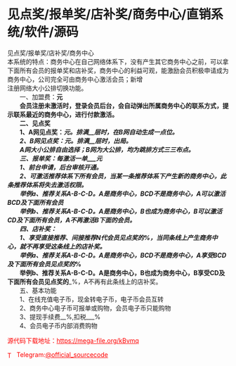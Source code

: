 # 见点奖/报单奖/店补奖/商务中心/直销系统/软件/源码

见点奖/报单奖/店补奖/商务中心<br>本系统的特点：商务中心在自己网络体系下，没有产生其它商务中心之前，可以拿下面所有会员的报单奖和店补奖，商务中心的利益可观，能激励会员积极申请成为商务中心，公司完全可由商务中心激活会员；新增<br>注册网络大小公排切换功能。<br>　　一、加盟费：____元<br>　　会员注册未激活时，登录会员后台，会自动弹出所属商务中心的联系方式，提示联系最近的商务中心，进行付款激活。<br>　　二、见点奖<br>　　1、A网见点奖：__元。排满__层时，在B网自动生成一点位。<br>　　2、B网见点奖：__元。排满__层时，出局。<br>　　A网大小公排自由选择；B网为大公排，均为跳排方式三三布点。<br>　　三、报单奖：每激活一单___元<br>　　1、前台申请，后台审核开通。<br>　　2、可激活推荐体系下所有会员，当某一条推荐体系下产生新的商务中心，此条推荐体系将失去激活权限。<br>　　举例a、推荐关系A-B-C-D。A是商务中心，BCD不是商务中心，A可以激活BCD及下面所有会员<br>　　举例b、推荐关系A-B-C-D。A是商务中心，B也成为商务中心，B可以激活CD及下面所有会员，A不再激活B下面的会员。<br>　　四、店补奖：<br>　　1、享受直接推荐、间接推荐N代会员见点奖的___%，当同条线上产生商务中心，就不再享受这条线上的店补奖。<br>　　举例a、推荐关系A-B-C-D。A是商务中心，BCD不是商务中心，A享受BCD及下面所有会员见点奖的___%<br>　　举例b、推荐关系A-B-C-D。A是商务中心，B也成为商务中心，B享受CD及下面所有会员见点奖的___%，A不再有此条线上的店补奖。<br>　　五、基本功能<br>　　1、在线充值电子币，现金转电子币，电子币会员互转<br>　　2、商务中心电子币可报单或购物，会员电子币只能购物<br>　　3、提现手续费__%,扣税___%<br>　　4、会员电子币内部消费购物<br>


<p style="color: red;">源代码下载地址：<a href="https://mega-file.org/kBvmq" style="color: red;">https://mega-file.org/kBvmq</a></p><p style="color: red;"><img src="https://cdn-icons-png.flaticon.com/512/2111/2111646.png" alt="Telegram Icon" style="width: 16px; vertical-align: middle; margin-right: 5px;">Telegram:<a href="https://t.me/official_sourcecode" style="color: red;">@official_sourcecode</a></p>